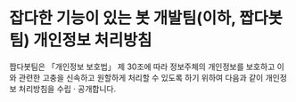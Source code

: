 # 잡다한 기능이 있는 봇 개발팀(이하, 짭다봇팀) 개인정보 처리방침

짭다봇팀은 「개인정보 보호법」 제 30조에 따라 정보주체의 개인정보를 보호하고 이와 관련한 고충을 신속하고 원할하게 처리할 수 있도록 하기 위하여 다음과 같이 개인정보 처리방침을 수립 · 공개합니다.
